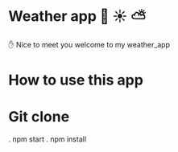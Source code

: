 # Weather app 🌈 ☀️ ⛅️

✋ Nice to meet you welcome to my weather_app 

# How to use this app
# Git clone 

. npm start 
. npm install


